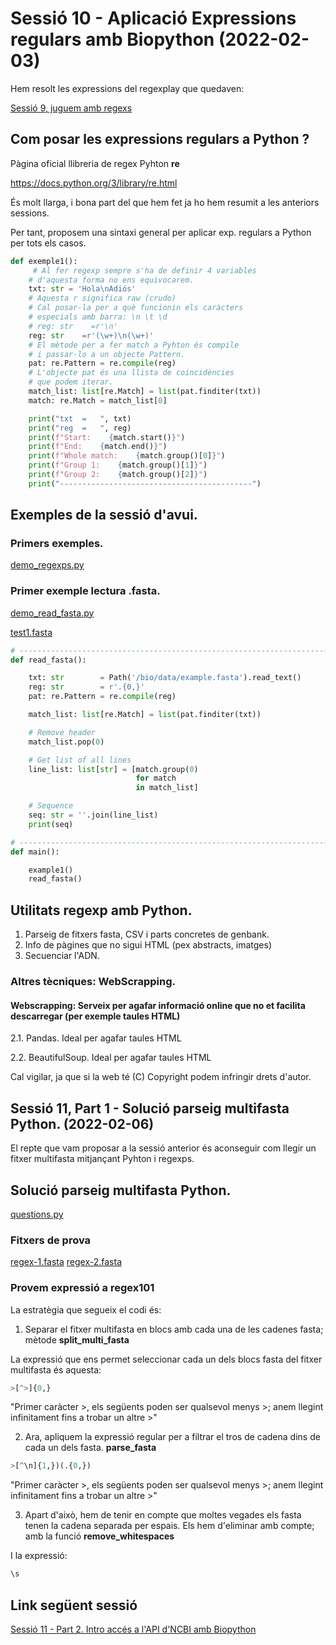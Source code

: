 # Sessió 10 - Aplicació Expressions regulars amb Biopython (2022-02-03)

Hem resolt les expressions del regexplay que quedaven:

[Sessió 9, juguem amb regexs](../UF2_Sessions9_RegexpGames/readme.md)

## Com posar les expressions regulars a Python ? 

Pàgina oficial llibreria de regex Pyhton **re**

https://docs.python.org/3/library/re.html

És molt llarga, i bona part del que hem fet ja ho hem resumit a les anteriors sessions.

Per tant, proposem una sintaxi general per aplicar exp. regulars a Python per tots els casos.

```python
def exemple1():
     # Al fer regexp sempre s'ha de definir 4 variables
    # d'aquesta forma no ens equivocarem.
    txt: str = 'Hola\nAdiós'
    # Aquesta r significa raw (crudo)
    # Cal posar-la per a què funcionin els caràcters
    # especials amb barra: \n \t \d 
    # reg: str    =r'\n'
    reg: str    =r'(\w+)\n(\w+)'
    # El mètode per a fer match a Pyhton és compile
    # i passar-lo a un objecte Pattern.
    pat: re.Pattern = re.compile(reg)
    # L'objecte pat és una llista de coincidències
    # que podem iterar.
    match_list: list[re.Match] = list(pat.finditer(txt))
    match: re.Match = match_list[0]

    print("txt  =   ", txt)
    print("reg  =   ", reg)
    print(f"Start:    {match.start()}")
    print(f"End:    {match.end()}")
    print(f"Whole match:    {match.group()[0]}")
    print(f"Group 1:    {match.group()[1]}")
    print(f"Group 2:    {match.group()[2]}")
    print("-------------------------------------------")
```

</hr>

## Exemples de la sessió d'avui.

### Primers exemples.

[demo_regexps.py](./demo_regexps.py)

### Primer exemple lectura .fasta.
 
[demo_read_fasta.py](./demo_read_fasta.py)

[test1.fasta](./test1.fasta)


```python
# -----------------------------------------------------------------------------
def read_fasta():

    txt: str        = Path('/bio/data/example.fasta').read_text()
    reg: str        = r'.{0,}'
    pat: re.Pattern = re.compile(reg)

    match_list: list[re.Match] = list(pat.finditer(txt))

    # Remove header
    match_list.pop(0)

    # Get list of all lines
    line_list: list[str] = [match.group(0)
                            for match
                            in match_list]

    # Sequence
    seq: str = ''.join(line_list)
    print(seq)

# -----------------------------------------------------------------------------
def main():

    example1()
    read_fasta()
```

</hr>
</hr>

## Utilitats regexp amb Python.

1. Parseig de fitxers fasta, CSV i parts concretes de genbank.
2. Info de pàgines que no sigui HTML (pex abstracts, imatges)
3. Secuenciar l'ADN.


### Altres tècniques: WebScrapping. 

#### Webscrapping: Serveix per agafar informació online que no et facilita descarregar (per exemple taules HTML)

   2.1. Pandas. Ideal per agafar taules HTML

   2.2. BeautifulSoup. Ideal per agafar taules HTML

Cal vigilar, ja que si la web té (C) Copyright podem infringir drets d'autor.

</hr>
</hr>


<a name="sessio11multifasta">

## Sessió 11, Part 1 - Solució parseig multifasta Python. (2022-02-06)

El repte que vam proposar a la sessió anterior és aconseguir com llegir un fitxer multifasta 
mitjançant Pyhton i regexps.

## Solució parseig multifasta Python.
 
[questions.py](./questions.py)

### Fitxers de prova

[regex-1.fasta](./regex-1.fasta)
[regex-2.fasta](./regex-2.fasta)

### Provem expressió a regex101

La estratègia que segueix el codi és:

1. Separar el fitxer multifasta en blocs amb cada una de les cadenes fasta; mètode **split_multi_fasta**

La expressió que ens permet seleccionar cada un dels blocs fasta del fitxer multifasta és aquesta:

```python
>[^>]{0,}
```

"Primer caràcter >, els següents poden ser qualsevol menys >; anem llegint infinitament fins a trobar un altre >"


2. Ara, apliquem la expressió regular per a filtrar el tros de cadena dins de cada un dels fasta. **parse_fasta**

```python
>[^\n]{1,})(.{0,})
```

"Primer caràcter >, els següents poden ser qualsevol menys >; anem llegint infinitament fins a trobar un altre >"

3. Apart d'això, hem de tenir en compte que moltes vegades els fasta tenen la cadena separada per espais. 
Els hem d'eliminar amb compte; amb la funció **remove_whitespaces**

I la expressió:
```python
\s
```

</hr>
</hr>


## Link següent sessió

[Sessió 11 - Part 2. Intro accés a l'API d'NCBI amb Biopython](./UF2_Sessionsx11_/readme.md)